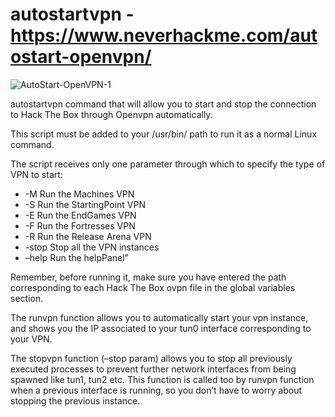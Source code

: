 # autostartvpn - https://www.neverhackme.com/autostart-openvpn/

![AutoStart-OpenVPN-1](https://user-images.githubusercontent.com/96632840/195457136-182c9378-942c-406d-b1c1-2429c740ebe3.jpeg)

autostartvpn command that will allow you to start and stop the connection to Hack The Box through Openvpn automatically.

This script must be added to your /usr/bin/ path to run it as a normal Linux command.

The script receives only one parameter through which to specify the type of VPN to start:

* -M Run the Machines VPN
* -S Run the StartingPoint VPN
* -E Run the EndGames VPN
* -F Run the Fortresses VPN
* -R Run the Release Arena VPN
* -stop Stop all the VPN instances
* –help Run the helpPanel”

Remember, before running it, make sure you have entered the path corresponding to each Hack The Box ovpn file in the global variables section.

The runvpn function allows you to automatically start your vpn instance, and shows you the IP associated to your tun0 interface corresponding to your VPN.

The stopvpn function (–stop param) allows you to stop all previously executed processes to prevent further network interfaces from being spawned like tun1, tun2 etc. This function is called too by runvpn function when a previous interface is running, so you don’t have to worry about stopping the previous instance.
